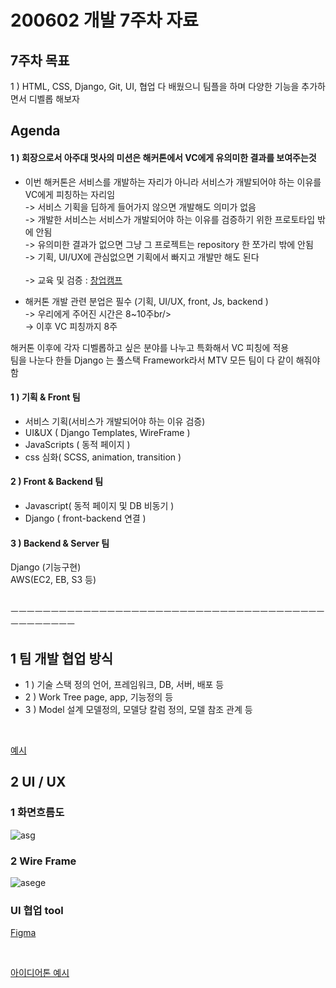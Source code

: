 # 200602 개발 7주차 자료
## 7주차 목표
1 ) HTML, CSS, Django, Git, UI, 협업 다 배웠으니 팀플을 하며 다양한 기능을 추가하면서 디벨롭 해보자 <br/>

## Agenda
#### 1 ) 회장으로서 아주대 멋사의 미션은 해커톤에서 VC에게 유의미한 결과를 보여주는것
- 이번 해커톤은 서비스를 개발하는 자리가 아니라 서비스가 개발되어야 하는 이유를 VC에게 피칭하는 자리임 <br/>
-> 서비스 기획을 딥하게 들어가지 않으면 개발해도 의미가 없음<br/>
-> 개발한 서비스는 서비스가 개발되어야 하는 이유를 검증하기 위한 프로토타입 밖에 안됨<br/>
-> 유의미한 결과가 없으면 그냥 그 프로젝트는 repository 한 쪼가리 밖에 안됨<br/>
-> 기획, UI/UX에 관심없으면 기획에서 빠지고 개발만 해도 된다<br/><br/>
-> 교육 및 검증 : [창업캠프](https://www.ajou.ac.kr/main/ajou/notice.jsp?mode=view&article_no=213765&board_no=33)

- 해커톤 개발 관련 분업은 필수 (기획, UI/UX, front, Js, backend )<br/>
-> 우리에게 주어진 시간은 8~10주br/><br/>
-> 이후 VC 피칭까지 8주


해커톤 이후에 각자 디벨롭하고 싶은 분야를 나누고 특화해서 VC 피칭에 적용<br/>
팀을 나눈다 한들 Django 는 풀스택 Framework라서 MTV 모든 팀이 다 같이 해줘야 함

#### 1 ) 기획 & Front 팀
- 서비스 기획(서비스가 개발되어야 하는 이유 검증)
- UI&UX ( Django Templates, WireFrame )
- JavaScripts ( 동적 페이지 )
- css 심화( SCSS, animation, transition )

#### 2 ) Front & Backend 팀
- Javascript( 동적 페이지 및 DB 비동기 )
- Django ( front-backend 연결 )

#### 3 ) Backend & Server 팀
Django (기능구현) <br/>
AWS(EC2, EB, S3 등) <br/>
<br/>

ㅡㅡㅡㅡㅡㅡㅡㅡㅡㅡㅡㅡㅡㅡㅡㅡㅡㅡㅡㅡㅡㅡㅡㅡㅡㅡㅡㅡㅡㅡㅡㅡㅡㅡㅡㅡㅡㅡㅡㅡㅡㅡㅡㅡㅡㅡㅡ
<br/>
## 1 팀 개발 협업 방식
- 1 ) 기술 스택 정의
언어, 프레임워크, DB, 서버, 배포 등
- 2 ) Work Tree
page, app, 기능정의 등
- 3 ) Model 설계
모델정의, 모델당 칼럼 정의, 모델 참조 관계 등
<br/>
 
[예시](https://docs.google.com/document/d/178D73vGGvY9N2a0j4u6tFmTf9t_d8lhayoDRaFkk6CY/edit)

## 2 UI / UX
### 1 화면흐름도 

![asg](https://user-images.githubusercontent.com/48672212/82881128-3d360b80-9f7a-11ea-8504-62c9f9f4249c.png)

### 2 Wire Frame

![asege](https://user-images.githubusercontent.com/48672212/82881357-8dad6900-9f7a-11ea-9007-fea92e1b4f67.JPG)

### UI 협업 tool
[Figma](https://www.figma.com/file/lJZ5L0r1PSW45SdtMgBECj/Likelion-Ideathon-layout?node-id=0%3A1)

<br/>

[아이디어톤 예시](https://www.figma.com/file/lJZ5L0r1PSW45SdtMgBECj/Likelion-Ideathon-layout)
